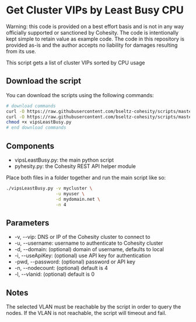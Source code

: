 # Get Cluster VIPs by Least Busy CPU

Warning: this code is provided on a best effort basis and is not in any way officially supported or sanctioned by Cohesity. The code is intentionally kept simple to retain value as example code. The code in this repository is provided as-is and the author accepts no liability for damages resulting from its use.

This script gets a list of cluster VIPs sorted by CPU usage

## Download the script

You can download the scripts using the following commands:

```bash
# download commands
curl -O https://raw.githubusercontent.com/bseltz-cohesity/scripts/master/python/vipsLeastBusy/vipsLeastBusy.py
curl -O https://raw.githubusercontent.com/bseltz-cohesity/scripts/master/python/pyhesity.py
chmod +x vipsLeastBusy.py
# end download commands
```

## Components

* vipsLeastBusy.py: the main python script
* pyhesity.py: the Cohesity REST API helper module

Place both files in a folder together and run the main script like so:

```bash
./vipsLeastBusy.py -v mycluster \
                   -u myuser \
                   -d mydomain.net \
                   -n 4
```

## Parameters

* -v, --vip: DNS or IP of the Cohesity cluster to connect to
* -u, --username: username to authenticate to Cohesity cluster
* -d, --domain: (optional) domain of username, defaults to local
* -i, --useApiKey: (optional) use API key for authentication
* -pwd, --password: (optional) password or API key
* -n, --nodecount: (optional) default is 4
* -l, --vlanid: (optional) default is 0

## Notes

The selected VLAN must be reachable by the script in order to query the nodes. If the VLAN is not reachable, the script will timeout and fail.
